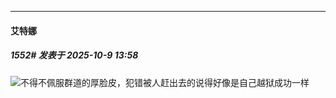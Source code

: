 ﻿
*****

####  艾特娜  
##### 1552#       发表于 2025-10-9 13:58

<img src="https://static.stage1st.com/image/smiley/face2017/067.png" referrerpolicy="no-referrer">不得不佩服群道的厚脸皮，犯错被人赶出去的说得好像是自己越狱成功一样

